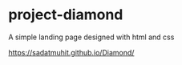 # project-diamond
A simple landing page designed with html and css

https://sadatmuhit.github.io/Diamond/
